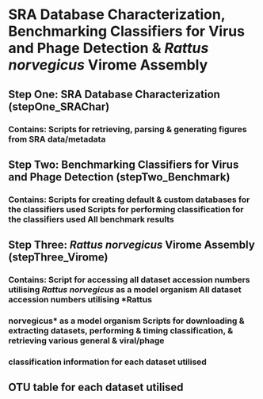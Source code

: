# SRA Database Characterization, Benchmarking Classifiers for Virus and Phage Detection & *Rattus norvegicus* Virome Assembly
## Step One: SRA Database Characterization (stepOne_SRAChar)
### Contains: Scripts for retrieving, parsing & generating figures from SRA data/metadata
## Step Two: Benchmarking Classifiers for Virus and Phage Detection (stepTwo_Benchmark)
### Contains: Scripts for creating default & custom databases for the classifiers used Scripts for performing classification for the classifiers used All benchmark results
## Step Three: *Rattus norvegicus* Virome Assembly (stepThree_Virome)
### Contains: Script for accessing all dataset accession numbers utilising *Rattus norvegicus* as a model organism All dataset accession numbers utilising *Rattus 
### norvegicus* as a model organism Scripts for downloading & extracting datasets, performing & timing classification, & retrieving various general & viral/phage 
### classification information for each dataset utilised
## OTU table for each dataset utilised
